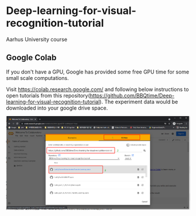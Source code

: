 # Deep-learning-for-visual-recognition-tutorial

Aarhus University course

## Google Colab
If you don't have a GPU, Google has provided some free GPU time for some small scale computations. 

Visit https://colab.research.google.com/ and following below instructions to open tutorials from this repository(https://github.com/BBQtime/Deep-learning-for-visual-recognition-tutorial). The experiment data would be downloaded into your google drive space.

 ![](colab.png)

